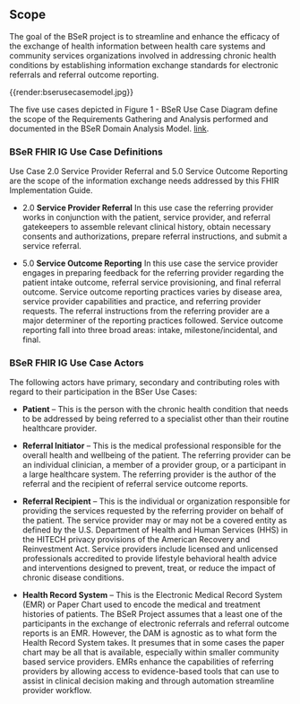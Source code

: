 ## Scope

The goal of the BSeR project is to streamline and enhance the efficacy of the exchange of health information between health care systems and community services organizations involved in addressing chronic health conditions by establishing information exchange standards for electronic referrals and referral outcome reporting.

{{render:bserusecasemodel.jpg}}

The five use cases depicted in Figure 1 - BSeR Use Case Diagram define the scope of the Requirements Gathering and Analysis performed and documented in the BSeR Domain Analysis Model. [link](http://bit.ly/2KPlpHH-BSeRDAM).

### **BSeR FHIR IG Use Case Definitions**

Use Case 2.0 Service Provider Referral and 5.0 Service Outcome Reporting are the scope of the information exchange needs addressed by this FHIR Implementation Guide.

* 2.0	**Service Provider Referral**
In this use case the referring provider works in conjunction with the patient, service provider, and referral gatekeepers to assemble relevant clinical history, obtain necessary consents and authorizations, prepare referral instructions, and submit a service referral.

* 5.0	**Service Outcome Reporting**
In this use case the service provider engages in preparing feedback for the referring provider regarding the patient intake outcome, referral service provisioning, and final referral outcome. Service outcome reporting practices varies by disease area, service provider capabilities and practice, and referring provider requests. The referral instructions from the referring provider are a major determiner of the reporting practices followed. Service outcome reporting fall into three broad areas: intake, milestone/incidental, and final. 

### **BSeR FHIR IG Use Case Actors**

The following actors have primary, secondary and contributing roles with regard to their participation in the BSer Use Cases:

*	**Patient** – This is the person with the chronic health condition that needs to be addressed by being referred to a specialist other than their routine healthcare provider.

*	**Referral Initiator** – This is the medical professional responsible for the overall health and wellbeing of the patient. The referring provider can be an individual clinician, a member of a provider group, or a participant in a large healthcare system. The referring provider is the author of the referral and the recipient of referral service outcome reports.

*	**Referral Recipient** – This is the individual or organization responsible for providing the services requested by the referring provider on behalf of the patient. The service provider may or may not be a covered entity as defined by the U.S. Department of Health and Human Services (HHS) in the HITECH privacy provisions of the American Recovery and Reinvestment Act. Service providers include licensed and unlicensed professionals accredited to provide lifestyle behavioral health advice and interventions designed to prevent, treat, or reduce the impact of chronic disease conditions.

*	**Health Record System** – This is the Electronic Medical Record System (EMR) or Paper Chart used to encode the medical and treatment histories of patients. The BSeR Project assumes that a least one of the participants in the exchange of electronic referrals and referral outcome reports is an EMR. However, the DAM is agnostic as to what form the Health Record System takes. It presumes that in some cases the paper chart may be all that is available, especially within smaller community based service providers. EMRs enhance the capabilities of referring providers by allowing access to evidence-based tools that can use to assist in clinical decision making and through automation streamline provider workflow.
